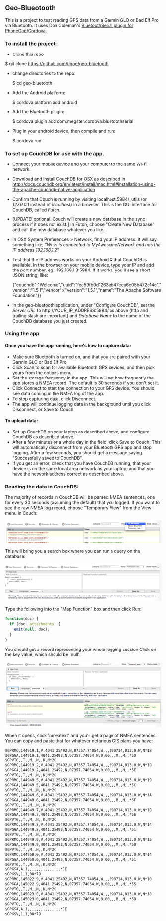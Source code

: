 ## Geo-Blueotooth

This is a project to test reading GPS data from a Garmin GLO or Bad Elf Pro via Bluetooth. It uses Don Coleman's [BluetoothSerial plugin for PhoneGap/Cordova](https://github.com/don/BluetoothSerial).


### To install the project:

* Clone this repo

 $ git clone https://github.com/tigoe/geo-bluetooth

* change directories to the repo:

	$ cd geo-bluetooth
	
* Add the Android platform:

	$ cordova platform add android

* Add the Bluetooth plugin:

	$ cordova plugin add com.megster.cordova.bluetoothserial

* Plug in your android device, then compile and run:

	$ cordova run

### To set up CouchDB for use with the app.

* Connect your mobile device and your computer to the same Wi-Fi network.

* Download and install CouchDB for OSX as described in <http://docs.couchdb.org/en/latest/install/mac.html#installation-using-the-apache-couchdb-native-application>

* Confirm that Couch is running by visiting localhost:5984/_utils (or *127.0.0.1* instead of *localhost*) in a browser. This is the GUI interface for CouchDB, called *Futon*.

* [UPDATE! optional. Couch will create a new database in the sync process if it does not exist.] In Futon, choose "Create New Database" and call the new database whatever you like. 

* In OSX System Preferences > Network, find your IP address. It will say something like, *"Wi-Fi is connected to MyAwesomeNetwork and has the IP address 192.168.1.2"*

* Test that the IP address works on your Android & that CouchDB is available. In the browser on your mobile device, type your IP and add the port number, eg., 192.168.1.3:5984. If it works, you'll see a short JSON string, like: 

	{"couchdb":"Welcome","uuid":"fec59fb0d1263eb47eea6c05b472c14c","version":"1.5.1","vendor":{"version":"1.5.1","name":"The Apache Software Foundation"}}

* In the geo-bluetooth application, under "Configure CouchDB", set the *Server URL* to http://YOUR_IP_ADDRESS:5984/ as above (http and trailing slash are important) and *Database Name* to the name of the CouchDB database you just created.


### Using the app

#### Once you have the app running, here's how to capture data:

* Make sure Bluetooth is turned on, and that you are paired with your Garmin GLO or Bad Elf Pro
* Click Scan to scan for available Bluetooth GPS devices, and then pick yours from the options menu.
* Set the storage frequency in the app. This will set how frequently the app stores a NMEA record. The default is 30 seconds if you don't set it.
* Click Connect to start the connection to your GPS device. You should see data coming in the NMEA log of the app.
* To stop capturing data, click Disconnect.
* The app will continue logging data in the background until you click Disconnect, or Save to Couch

#### To upload data: 
* Set up CouchDB on your laptop as described above, and configure CouchDB as described above.
* After a few minutes or a whole day in the field, click Save to Couch. This will automatically disconnect from your Bluetooth GPS app and stop logging. After a few seconds, you should get a message saying "Successfully saved to CouchDB". 
* If you get an error, check that you have CouchDB running, that your device is on the same local area network as your laptop, and that you have the network address correct as described above.


### Reading the data in CouchDB:

The majority of records in  CouchDB will be parsed NMEA sentences, one for every 30 seconds (assuming the default) that you logged. If you want to see the raw NMEA log record, choose "Temporary View" from the View menu in Couch:

![CouchDB temporary view](images/view_menu.png "CouchDB's temporary view menu")

 This will bring you a search box where you can run a query on the database:
 
![CouchDB query UI](images/temporary_view.png "CouchDB's query UI")

Type the following into the "Map Function" box and then click Run:

```javascript
function(doc) {
  if (doc._attachments) {
    emit(null, doc);
  }
}
```

You should get a record representing your whole logging session Click on the key value, which should be 'null':

![CouchDB record search result](images/nmea_record_search.png "Record query result")

When it opens, click 'nmeatext' and you'll get a page of NMEA sentences. You can copy and paste that for whatever nefarious GIS plans you have:

````
$GPRMC,144919.1,V,4041.25492,N,07357.74054,W,,,090714,013.0,W,N*18
$GPGGA,144919.1,4041.25492,N,07357.74054,W,0,00,,,M,,M,,*5D
$GPVTG,,T,,M,,N,,K,N*2C
$GPRMC,144919.2,V,4041.25492,N,07357.74054,W,,,090714,013.0,W,N*1B
$GPGGA,144919.2,4041.25492,N,07357.74054,W,0,00,,,M,,M,,*5E
$GPVTG,,T,,M,,N,,K,N*2C
$GPRMC,144949.5,V,4041.25492,N,07357.74054,W,,,090714,013.0,W,N*19
$GPGGA,144949.5,4041.25492,N,07357.74054,W,0,00,,,M,,M,,*5C
$GPVTG,,T,,M,,N,,K,N*2C
$GPRMC,144949.6,V,4041.25492,N,07357.74054,W,,,090714,013.0,W,N*1A
$GPGGA,144949.6,4041.25492,N,07357.74054,W,0,00,,,M,,M,,*5F
$GPVTG,,T,,M,,N,,K,N*2C
$GPRMC,144949.7,V,4041.25492,N,07357.74054,W,,,090714,013.0,W,N*1B
$GPGGA,144949.7,4041.25492,N,07357.74054,W,0,00,,,M,,M,,*5E
$GPVTG,,T,,M,,N,,K,N*2C
$GPRMC,144949.8,V,4041.25492,N,07357.74054,W,,,090714,013.0,W,N*14
$GPGGA,144949.8,4041.25492,N,07357.74054,W,0,00,,,M,,M,,*51
$GPVTG,,T,,M,,N,,K,N*2C
$GPRMC,144949.9,V,4041.25492,N,07357.74054,W,,,090714,013.0,W,N*15
$GPGGA,144949.9,4041.25492,N,07357.74054,W,0,00,,,M,,M,,*50
$GPVTG,,T,,M,,N,,K,N*2C
$GPRMC,144950.0,V,4041.25492,N,07357.74054,W,,,090714,013.0,W,N*14
$GPGGA,144950.0,4041.25492,N,07357.74054,W,0,00,,,M,,M,,*51
$GPVTG,,T,,M,,N,,K,N*2C
$GPGSA,A,1,,,,,,,,,,,,,,,*1E
$GPGSV,1,1,00*79
$GPRMC,145022.9,V,4041.25492,N,07357.74054,W,,,090714,013.0,W,N*10
$GPGGA,145022.9,4041.25492,N,07357.74054,W,0,00,,,M,,M,,*55
$GPVTG,,T,,M,,N,,K,N*2C
$GPRMC,145023.0,V,4041.25492,N,07357.74054,W,,,090714,013.0,W,N*18
$GPGGA,145023.0,4041.25492,N,07357.74054,W,0,00,,,M,,M,,*5D
$GPVTG,,T,,M,,N,,K,N*2C
$GPGSA,A,1,,,,,,,,,,,,,,,*1E
$GPGSV,1,1,00*79
````




